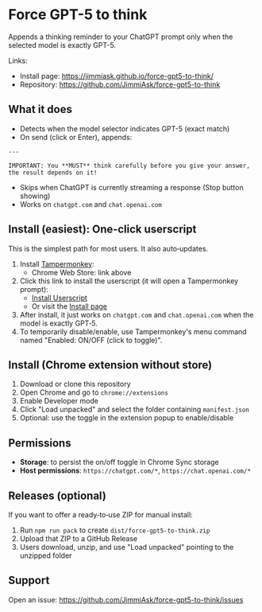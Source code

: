 # Force GPT-5 to think

Appends a thinking reminder to your ChatGPT prompt only when the selected model is exactly GPT-5.

Links:
- Install page: https://jimmiask.github.io/force-gpt5-to-think/
- Repository: https://github.com/JimmiAsk/force-gpt5-to-think

## What it does
- Detects when the model selector indicates GPT-5 (exact match)
- On send (click or Enter), appends:

```
---

IMPORTANT: You **MUST** think carefully before you give your answer, the result depends on it!
```

- Skips when ChatGPT is currently streaming a response (Stop button showing)
- Works on `chatgpt.com` and `chat.openai.com`

## Install (easiest): One‑click userscript
This is the simplest path for most users. It also auto‑updates.

1. Install [Tampermonkey](https://chromewebstore.google.com/detail/tampermonkey/dhdgffkkebhmkfjojejmpbldmpobfkfo):
   - Chrome Web Store: link above
2. Click this link to install the userscript (it will open a Tampermonkey prompt):
   - [Install Userscript](https://raw.githubusercontent.com/JimmiAsk/force-gpt5-to-think/main/userscript/force-gpt5.user.js)
   - Or visit the [Install page](https://jimmiask.github.io/force-gpt5-to-think/)
3. After install, it just works on `chatgpt.com` and `chat.openai.com` when the model is exactly GPT‑5.
4. To temporarily disable/enable, use Tampermonkey's menu command named "Enabled: ON/OFF (click to toggle)".

## Install (Chrome extension without store)
1. Download or clone this repository
2. Open Chrome and go to `chrome://extensions`
3. Enable Developer mode
4. Click "Load unpacked" and select the folder containing `manifest.json`
5. Optional: use the toggle in the extension popup to enable/disable

## Permissions
- **Storage**: to persist the on/off toggle in Chrome Sync storage
- **Host permissions**: `https://chatgpt.com/*`, `https://chat.openai.com/*`

## Releases (optional)
If you want to offer a ready‑to‑use ZIP for manual install:

1. Run `npm run pack` to create `dist/force-gpt5-to-think.zip`
2. Upload that ZIP to a GitHub Release
3. Users download, unzip, and use "Load unpacked" pointing to the unzipped folder

## Support
Open an issue: https://github.com/JimmiAsk/force-gpt5-to-think/issues

